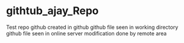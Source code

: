# githtub_ajay_Repo
Test repo
github created in github
github file seen in working directory
github file seen in online server
modification done by remote area
